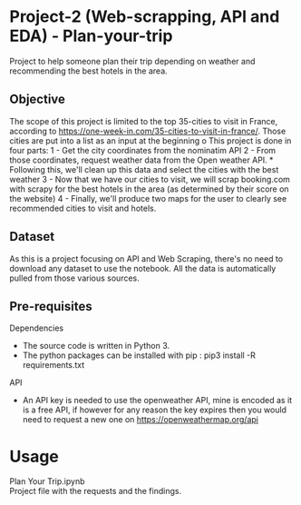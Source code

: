 # Project-2 (Web-scrapping, API and EDA) - Plan-your-trip

Project to help someone plan their trip depending on weather and recommending the best hotels in the area. 

## Objective
The scope of this project is limited to the top 35-cities to visit in France, according to https://one-week-in.com/35-cities-to-visit-in-france/. Those cities are put into a list as an input at the beginning o
This project is done in four parts: 
    1 - Get the city coordinates from the nominatim API
    2 - From those coordinates, request weather data from the Open weather API.
         * Following this, we'll clean up this data and select the cities with the best weather
    3 - Now that we have our cities to visit, we will scrap booking.com with scrapy for the best hotels in the area (as determined by their score on the website)
    4 - Finally, we'll produce two maps for the user to clearly see recommended cities to visit and hotels. 


## Dataset
As this is a project focusing on API and Web Scraping, there's no need to download any dataset to use the notebook. All the data is automatically pulled from those various sources. 

## Pre-requisites

Dependencies
* The source code is written in Python 3.
* The python packages can be installed with pip : pip3 install -R requirements.txt

API
* An API key is needed to use the openweather API, mine is encoded as it is a free API, if however for any reason the key expires then you would need to request a new one on https://openweathermap.org/api 

# Usage
Plan Your Trip.ipynb  
Project file with the requests and the findings. 
